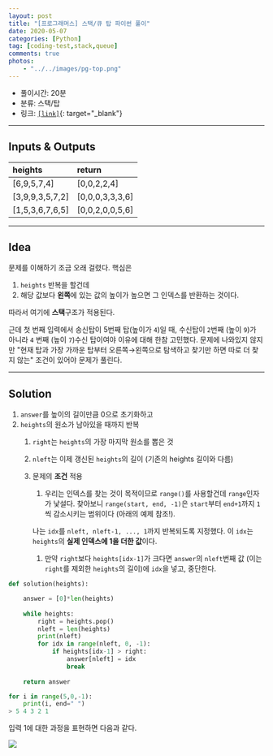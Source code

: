 ```yaml
---
layout: post
title: "[프로그래머스] 스택/큐 탑 파이썬 풀이"
date: 2020-05-07
categories: [Python]
tag: [coding-test,stack,queue]
comments: true
photos:
    - "../../images/pg-top.png"
---
```


* 풀이시간: 20분
* 분류: 스택/탑
* 링크: [`[link]`](https://programmers.co.kr/learn/courses/30/lessons/42588){: target="_blank"}

----
## Inputs & Outputs


| heights         | return          |
| :-------------- | :-------------- |
| [6,9,5,7,4]     | [0,0,2,2,4]     |
| [3,9,9,3,5,7,2] | [0,0,0,3,3,3,6] |
| [1,5,3,6,7,6,5] | [0,0,2,0,0,5,6] |



---
## Idea

문제를 이해하기 조금 오래 걸렸다. 핵심은
1. `heights` 반복을 할건데
2. 해당 값보다 **왼쪽**에 있는 값의 높이가 높으면 그 인덱스를 반환하는 것이다.

따라서 여기에 **스택**구조가 적용된다. 

근데 첫 번째 입력에서 송신탑이 5번째 탑(높이가 `4`)일 때, 수신탑이 `2`번째 (높이 `9`)가 아니라 `4` 번째 (높이 `7`)수신 탑이여야 이유에 대해 한참 고민했다.
문제에 나와있지 않지만 "현재 탑과 가장 가까운 탑부터 오른쪽$\rightarrow$왼쪽으로 탐색하고 찾기만 하면 따로 더 찾지 않는" 조건이 있어야 문제가 풀린다.


---
## Solution

1. `answer`를 높이의 길이만큼 0으로 초기화하고
2. `heights`의 원소가 남아있을 때까지 반복
   1. `right`는 `heights`의 가장 마지막 원소를 뽑은 것
   2. `nleft`는 이제 갱신된 `heights`의 길이 (기존의 heights 길이와 다름)
   3. 문제의 **조건** 적용
      1. 우리는 인덱스를 찾는 것이 목적이므로 `range()`를 사용할건데 `range`인자가 낯설다. 찾아보니 `range(start, end, -1)`은 `start`부터 `end+1`까지 `1` 씩 감소시키는 범위이다 (아래의 예제 참조!).

      나는 `idx`를 `nleft, nleft-1, ..., 1`까지 반복되도록 지정했다. 이 `idx`는 `heights`의 **실제 인덱스에 1을 더한 값**이다. 

      1. 만약 `right`보다 `heights[idx-1]`가 크다면 `answer`의 `nleft`번째 값 (이는 `right`를 제외한 `heights`의 길이)에 `idx`을 넣고, 중단한다.


```python
def solution(heights):

    answer = [0]*len(heights)
    
    while heights:
        right = heights.pop()
        nleft = len(heights)
        print(nleft)
        for idx in range(nleft, 0, -1):
            if heights[idx-1] > right:
                answer[nleft] = idx 
                break
            
    return answer
 ```

```python
for i in range(5,0,-1):
    print(i, end=" ")
> 5 4 3 2 1 
```

입력 1에 대한 과정을 표현하면 다음과 같다.

![](../../images/pgtop-explanation.png)